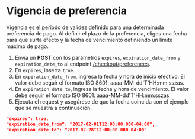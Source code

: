 # Vigencia de preferencia

Vigencia es el período de validez definido para una determinada preferencia de pago. Al definir el plazo de la preferencia, eliges una fecha para que surta efecto y la fecha de vencimiento definiendo un límite máximo de pago.


1. Envía un **POST** con los parámetros `expires`, `expiration_date_from` y `expiration_date_to` al endpoint [/checkout/preferences](/developers/es/reference/preferences/_checkout_preferences/post).
2. En `expires`, inserta `true`.
3. En `expiration_date_from`, ingresa la fecha y hora de inicio efectivo. El valor debe seguir el formato ISO 8601: aaaa-MM-dd'T'HH:mm:sszas.
4. En `expiration_date_to`, ingresa la fecha y hora de vencimiento. El valor debe seguir el formato ISO 8601: aaaa-MM-dd'T'HH:mm:sszas
5. Ejecuta el request y asegúrese de que la fecha coincida con el ejemplo que se muestra a continuación.

```json
"expires": true,
"expiration_date_from": "2017-02-01T12:00:00.000-04:00",
"expiration_date_to": "2017-02-28T12:00:00.000-04:00"
```